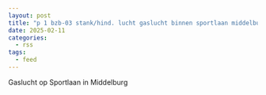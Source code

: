 ```yaml
---
layout: post
title: "p 1 bzb-03 stank/hind. lucht gaslucht binnen sportlaan middelburg 194530"
date: 2025-02-11
categories: 
  - rss
tags: 
  - feed
---
```


Gaslucht op Sportlaan in Middelburg
